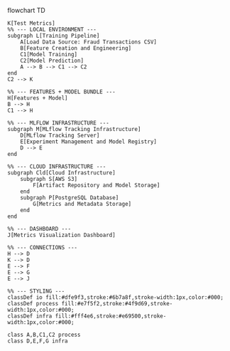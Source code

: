 flowchart TD

    K[Test Metrics]
    %% --- LOCAL ENVIRONMENT ---
    subgraph L[Training Pipeline]
        A[Load Data Source: Fraud Transactions CSV]
        B[Feature Creation and Engineering]
        C1[Model Training]
        C2[Model Prediction]
        A --> B --> C1 --> C2
    end
    C2 --> K

    %% --- FEATURES + MODEL BUNDLE ---
    H[Features + Model]
    B --> H
    C1 --> H

    %% --- MLFLOW INFRASTRUCTURE ---
    subgraph M[MLflow Tracking Infrastructure]
        D[MLflow Tracking Server]
        E[Experiment Management and Model Registry]
        D --> E
    end

    %% --- CLOUD INFRASTRUCTURE ---
    subgraph Cld[Cloud Infrastructure]
        subgraph S[AWS S3]
            F[Artifact Repository and Model Storage]
        end
        subgraph P[PostgreSQL Database]
            G[Metrics and Metadata Storage]
        end
    end

    %% --- DASHBOARD ---
    J[Metrics Visualization Dashboard]

    %% --- CONNECTIONS ---
    H --> D
    K --> D
    E --> F
    E --> G
    E --> J

    %% --- STYLING ---
    classDef io fill:#dfe9f3,stroke:#6b7a8f,stroke-width:1px,color:#000;
    classDef process fill:#e7f5f2,stroke:#4f9d69,stroke-width:1px,color:#000;
    classDef infra fill:#fff4e6,stroke:#e69500,stroke-width:1px,color:#000;

    class A,B,C1,C2 process
    class D,E,F,G infra
